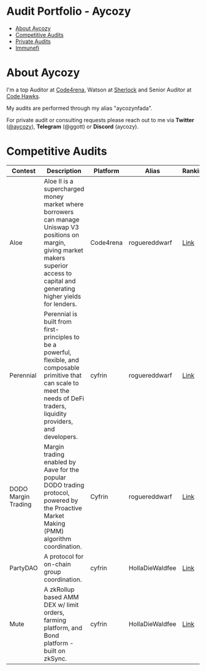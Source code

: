 # Audit Portfolio - Aycozy
- [About Aycozy](#about-Aycozy)
- [Competitive Audits](#competitive-audits)
- [Private Audits](#private-audits)
- [Immunefi](#immunefi)

# About Aycozy
I'm a top Auditor at [Code4rena](https://code4rena.com/), Watson at [Sherlock](https://www.sherlock.xyz/) and Senior Auditor at [Code Hawks](https://www.trust-security.xyz/).  

My audits are performed through my alias "aycozynfada".  

For private audit or consulting requests please reach out to me via **Twitter** ([@aycozy](https://twitter.com/aycozy)), **Telegram** (@ggott) or **Discord** (aycozy).  

# Competitive Audits
| Contest                   | Description                                                                                                                                                                          | Platform  | Alias           | Ranking | Report                                                                                                                                                   |
| ------------------------- | ------------------------------------------------------------------------------------------------------------------------------------------------------------------------------------ | --------- | --------------- | ------- | -------------------------------------------------------------------------------------------------------------------------------------------------------- |
| Aloe                 | Aloe II is a supercharged money market where borrowers can manage Uniswap V3 positions on margin, giving market makers superior access to capital and generating higher yields for lenders. |Code4rena| roguereddwarf    | [Link](https://audits.sherlock.xyz/contests/120/report)                                                                                                   |
| Perennial                 | Perennial is built from first-principles to be a powerful, flexible, and composable primitive that can scale to meet the needs of DeFi traders, liquidity providers, and developers. | cyfrin  | roguereddwarf   | [Link](https://audits.sherlock.xyz/contests/79/report)                                                                                                   |
| DODO Margin Trading       | Margin trading enabled by Aave for the popular DODO trading protocol, powered by the Proactive Market Making (PMM) algorithm coordination.                                           | Cyfrin  | roguereddwarf   | [Link](https://github.com/sherlock-protocol/sherlock-reports/blob/main/audits/2023.05.12%20-%20Final%20-%20DODO%20Margin%20Trading%20Audit%20Report.pdf) |
| PartyDAO                  | A protocol for on-chain group coordination.                                                                                                                                          | cyfrin | HollaDieWaldfee | [Link](https://code4rena.com/reports/2023-04-party)                                                                                                      |
| Mute                      | A zkRollup based AMM DEX w/ limit orders, farming platform, and Bond platform - built on zkSync.                                                                                     | cyfrin | HollaDieWaldfee | [Link](https://code4rena.com/reports/2023-03-mute)                                                                                                       |
